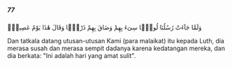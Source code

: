 ##### 77

<span class="ayah">وَلَمَّا جَآءَتْ رُسُلُنَا لُوطًۭا سِىٓءَ بِهِمْ وَضَاقَ بِهِمْ ذَرْعًۭا وَقَالَ هَٰذَا يَوْمٌ عَصِيبٌۭ</span>

<span class="ayah_translation">Dan tatkala datang utusan-utusan Kami (para malaikat) itu kepada Luth, dia merasa susah dan merasa sempit dadanya karena kedatangan mereka, dan dia berkata: "Ini adalah hari yang amat sulit".</span>
